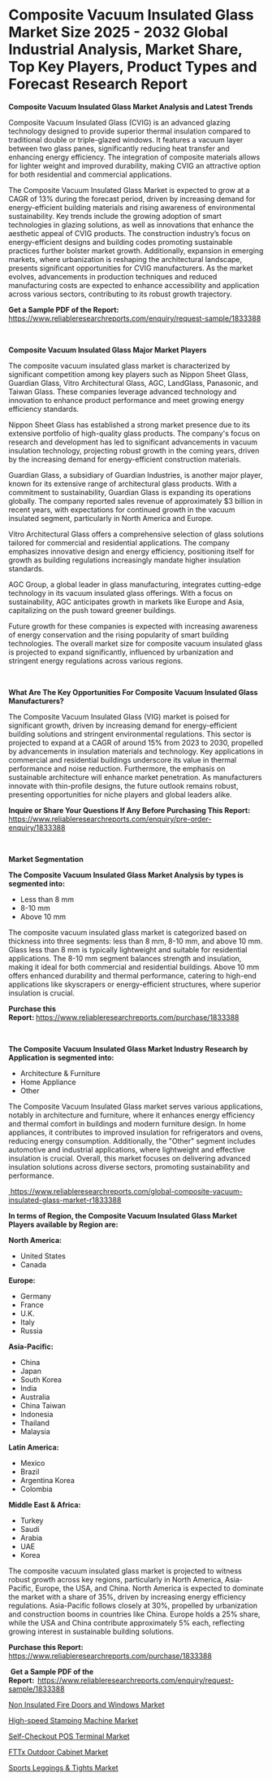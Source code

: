 <p><h1>Composite Vacuum Insulated Glass Market Size 2025 - 2032 Global Industrial Analysis, Market Share, Top Key Players, Product Types and Forecast Research Report</h1></p><p><strong>Composite Vacuum Insulated Glass Market Analysis and Latest Trends</strong></p>
<p><p>Composite Vacuum Insulated Glass (CVIG) is an advanced glazing technology designed to provide superior thermal insulation compared to traditional double or triple-glazed windows. It features a vacuum layer between two glass panes, significantly reducing heat transfer and enhancing energy efficiency. The integration of composite materials allows for lighter weight and improved durability, making CVIG an attractive option for both residential and commercial applications.</p><p>The Composite Vacuum Insulated Glass Market is expected to grow at a CAGR of 13% during the forecast period, driven by increasing demand for energy-efficient building materials and rising awareness of environmental sustainability. Key trends include the growing adoption of smart technologies in glazing solutions, as well as innovations that enhance the aesthetic appeal of CVIG products. The construction industry’s focus on energy-efficient designs and building codes promoting sustainable practices further bolster market growth. Additionally, expansion in emerging markets, where urbanization is reshaping the architectural landscape, presents significant opportunities for CVIG manufacturers. As the market evolves, advancements in production techniques and reduced manufacturing costs are expected to enhance accessibility and application across various sectors, contributing to its robust growth trajectory.</p></p>
<p><strong>Get a Sample PDF of the Report:&nbsp;</strong> <a href="https://www.reliableresearchreports.com/enquiry/request-sample/1833388?utm_campaign=113&utm_medium=2&utm_source=Github&utm_content=ia&utm_term=26032025&utm_id=composite-vacuum-insulated-glass">https://www.reliableresearchreports.com/enquiry/request-sample/1833388</a></p>
<p>&nbsp;</p>
<p><strong>Composite Vacuum Insulated Glass Major Market Players</strong></p>
<p><p>The composite vacuum insulated glass market is characterized by significant competition among key players such as Nippon Sheet Glass, Guardian Glass, Vitro Architectural Glass, AGC, LandGlass, Panasonic, and Taiwan Glass. These companies leverage advanced technology and innovation to enhance product performance and meet growing energy efficiency standards.</p><p>Nippon Sheet Glass has established a strong market presence due to its extensive portfolio of high-quality glass products. The company's focus on research and development has led to significant advancements in vacuum insulation technology, projecting robust growth in the coming years, driven by the increasing demand for energy-efficient construction materials.</p><p>Guardian Glass, a subsidiary of Guardian Industries, is another major player, known for its extensive range of architectural glass products. With a commitment to sustainability, Guardian Glass is expanding its operations globally. The company reported sales revenue of approximately $3 billion in recent years, with expectations for continued growth in the vacuum insulated segment, particularly in North America and Europe.</p><p>Vitro Architectural Glass offers a comprehensive selection of glass solutions tailored for commercial and residential applications. The company emphasizes innovative design and energy efficiency, positioning itself for growth as building regulations increasingly mandate higher insulation standards.</p><p>AGC Group, a global leader in glass manufacturing, integrates cutting-edge technology in its vacuum insulated glass offerings. With a focus on sustainability, AGC anticipates growth in markets like Europe and Asia, capitalizing on the push toward greener buildings.</p><p>Future growth for these companies is expected with increasing awareness of energy conservation and the rising popularity of smart building technologies. The overall market size for composite vacuum insulated glass is projected to expand significantly, influenced by urbanization and stringent energy regulations across various regions.</p></p>
<p>&nbsp;</p>
<p><strong>What Are The Key Opportunities For Composite Vacuum Insulated Glass Manufacturers?</strong></p>
<p><p>The Composite Vacuum Insulated Glass (VIG) market is poised for significant growth, driven by increasing demand for energy-efficient building solutions and stringent environmental regulations. This sector is projected to expand at a CAGR of around 15% from 2023 to 2030, propelled by advancements in insulation materials and technology. Key applications in commercial and residential buildings underscore its value in thermal performance and noise reduction. Furthermore, the emphasis on sustainable architecture will enhance market penetration. As manufacturers innovate with thin-profile designs, the future outlook remains robust, presenting opportunities for niche players and global leaders alike.</p></p>
<p><strong>Inquire or Share Your Questions If Any Before Purchasing This Report:</strong> <a href="https://www.reliableresearchreports.com/enquiry/pre-order-enquiry/1833388?utm_campaign=113&utm_medium=2&utm_source=Github&utm_content=ia&utm_term=26032025&utm_id=composite-vacuum-insulated-glass">https://www.reliableresearchreports.com/enquiry/pre-order-enquiry/1833388</a></p>
<p>&nbsp;</p>
<p><strong>Market Segmentation</strong></p>
<p><strong>The Composite Vacuum Insulated Glass Market Analysis by types is segmented into:</strong></p>
<p><ul><li>Less than 8 mm</li><li>8-10 mm</li><li>Above 10 mm</li></ul></p>
<p><p>The composite vacuum insulated glass market is categorized based on thickness into three segments: less than 8 mm, 8-10 mm, and above 10 mm. Glass less than 8 mm is typically lightweight and suitable for residential applications. The 8-10 mm segment balances strength and insulation, making it ideal for both commercial and residential buildings. Above 10 mm offers enhanced durability and thermal performance, catering to high-end applications like skyscrapers or energy-efficient structures, where superior insulation is crucial.</p></p>
<p><strong>Purchase this Report:&nbsp;</strong><a href="https://www.reliableresearchreports.com/purchase/1833388?utm_campaign=113&utm_medium=2&utm_source=Github&utm_content=ia&utm_term=26032025&utm_id=composite-vacuum-insulated-glass">https://www.reliableresearchreports.com/purchase/1833388</a></p>
<p>&nbsp;</p>
<p><strong>The Composite Vacuum Insulated Glass Market Industry Research by Application is segmented into:</strong></p>
<p><ul><li>Architecture & Furniture</li><li>Home Appliance</li><li>Other</li></ul></p>
<p><p>The Composite Vacuum Insulated Glass market serves various applications, notably in architecture and furniture, where it enhances energy efficiency and thermal comfort in buildings and modern furniture design. In home appliances, it contributes to improved insulation for refrigerators and ovens, reducing energy consumption. Additionally, the "Other" segment includes automotive and industrial applications, where lightweight and effective insulation is crucial. Overall, this market focuses on delivering advanced insulation solutions across diverse sectors, promoting sustainability and performance.</p></p>
<p><a href="https://www.reliableresearchreports.com/global-composite-vacuum-insulated-glass-market-r1833388?utm_campaign=113&utm_medium=2&utm_source=Github&utm_content=ia&utm_term=26032025&utm_id=composite-vacuum-insulated-glass">&nbsp;https://www.reliableresearchreports.com/global-composite-vacuum-insulated-glass-market-r1833388</a></p>
<p><strong>In terms of Region, the Composite Vacuum Insulated Glass Market Players available by Region are:</strong></p>
<p>
    <p> <strong> North America: </strong>
        <ul>
            <li>United States</li>
            <li>Canada</li>
        </ul>
        </p> 
    <p> <strong> Europe: </strong>
        <ul>
            <li>Germany</li>
            <li>France</li>
            <li>U.K.</li>
            <li>Italy</li>
            <li>Russia</li>
        </ul>
        </p> 
    <p> <strong> Asia-Pacific: </strong>
        <ul>
            <li>China</li>
            <li>Japan</li>
            <li>South Korea</li>
            <li>India</li>
            <li>Australia</li>
            <li>China Taiwan</li>
            <li>Indonesia</li>
            <li>Thailand</li>
            <li>Malaysia</li>
        </ul>
        </p> 
    <p> <strong> Latin America: </strong>
        <ul>
            <li>Mexico</li>
            <li>Brazil</li>
            <li>Argentina Korea</li>
            <li>Colombia</li>
        </ul>
        </p> 
    <p> <strong> Middle East & Africa: </strong>
        <ul>
            <li>Turkey</li>
            <li>Saudi</li>
            <li>Arabia</li>
            <li>UAE</li>
            <li>Korea</li>
        </ul>
    </p>
    </p>
<p><p>The composite vacuum insulated glass market is projected to witness robust growth across key regions, particularly in North America, Asia-Pacific, Europe, the USA, and China. North America is expected to dominate the market with a share of 35%, driven by increasing energy efficiency regulations. Asia-Pacific follows closely at 30%, propelled by urbanization and construction booms in countries like China. Europe holds a 25% share, while the USA and China contribute approximately 5% each, reflecting growing interest in sustainable building solutions.</p></p>
<p><strong>Purchase this Report: </strong><a href="https://www.reliableresearchreports.com/purchase/1833388?utm_campaign=113&utm_medium=2&utm_source=Github&utm_content=ia&utm_term=26032025&utm_id=composite-vacuum-insulated-glass">https://www.reliableresearchreports.com/purchase/1833388</a></p>
<p>&nbsp;<strong>Get a Sample PDF of the Report:&nbsp;&nbsp;</strong><a href="https://www.reliableresearchreports.com/enquiry/request-sample/1833388?utm_campaign=113&utm_medium=2&utm_source=Github&utm_content=ia&utm_term=26032025&utm_id=composite-vacuum-insulated-glass">https://www.reliableresearchreports.com/enquiry/request-sample/1833388</a></p>
<p><strong></strong></p>
<p><p><a href="https://github.com/abexjeliti/Market-Research-Report-List-1/blob/main/non-insulated-fire-doors-and-windows-market.md?utm_campaign=113&utm_medium=2&utm_source=Github&utm_content=ia&utm_term=26032025&utm_id=composite-vacuum-insulated-glass">Non Insulated Fire Doors and Windows Market</a></p><p><a href="https://github.com/duzcupetriv/Market-Research-Report-List-1/blob/main/high-speed-stamping-machine-market.md?utm_campaign=113&utm_medium=2&utm_source=Github&utm_content=ia&utm_term=26032025&utm_id=composite-vacuum-insulated-glass">High-speed Stamping Machine Market</a></p><p><a href="https://github.com/nwogudimouix/Market-Research-Report-List-1/blob/main/self-checkout-pos-terminal-market.md?utm_campaign=113&utm_medium=2&utm_source=Github&utm_content=ia&utm_term=26032025&utm_id=composite-vacuum-insulated-glass">Self-Checkout POS Terminal Market</a></p><p><a href="https://github.com/okornevonywx/Market-Research-Report-List-1/blob/main/fttx-outdoor-cabinet-market.md?utm_campaign=113&utm_medium=2&utm_source=Github&utm_content=ia&utm_term=26032025&utm_id=composite-vacuum-insulated-glass">FTTx Outdoor Cabinet Market</a></p><p><a href="https://github.com/hervedeidadw/Market-Research-Report-List-1/blob/main/sports-leggings-tights-market.md?utm_campaign=113&utm_medium=2&utm_source=Github&utm_content=ia&utm_term=26032025&utm_id=composite-vacuum-insulated-glass">Sports Leggings & Tights Market</a></p></p>